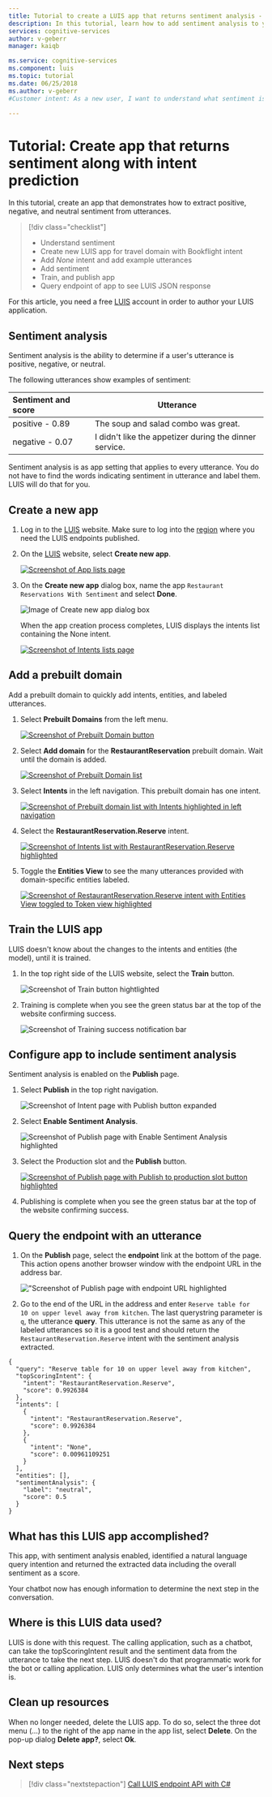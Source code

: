 ```yaml
---
title: Tutorial to create a LUIS app that returns sentiment analysis - Azure | Microsoft Docs 
description: In this tutorial, learn how to add sentiment analysis to your LUIS app to analyze utterances for positive, negative, and neutral feelings. 
services: cognitive-services
author: v-geberr
manager: kaiqb 

ms.service: cognitive-services
ms.component: luis
ms.topic: tutorial
ms.date: 06/25/2018
ms.author: v-geberr
#Customer intent: As a new user, I want to understand what sentiment is conveyed in a user's utterances. 

--- 
```


# Tutorial: Create app that returns sentiment along with intent prediction
In this tutorial, create an app that demonstrates how to extract positive, negative, and neutral sentiment from utterances.

<!-- green checkmark -->
> [!div class="checklist"]
> * Understand sentiment  
> * Create new LUIS app for travel domain with Bookflight intent
> * Add _None_ intent and add example utterances
> * Add sentiment 
> * Train, and publish app
> * Query endpoint of app to see LUIS JSON response 

For this article, you need a free [LUIS][LUIS] account in order to author your LUIS application.

## Sentiment analysis
Sentiment analysis is the ability to determine if a user's utterance is positive, negative, or neutral. 

The following utterances show examples of sentiment:

|Sentiment and score|Utterance|
|:--|--|
|positive - 0.89 |The soup and salad combo was great.|
|negative - 0.07 |I didn't like the appetizer during the dinner service.|

Sentiment analysis is as app setting that applies to every utterance. You do not have to find the words indicating sentiment in utterance and label them. LUIS will do that for you.

## Create a new app
1. Log in to the [LUIS][LUIS] website. Make sure to log into the [region][LUIS-regions] where you need the LUIS endpoints published.

2. On the [LUIS][LUIS] website, select **Create new app**. 

    [![](media/luis-quickstart-intent-and-sentiment-analysis/app-list.png "Screenshot of App lists page")](media/luis-quickstart-intent-and-sentiment-analysis/app-list.png#lightbox)

3. On the **Create new app** dialog box, name the app `Restaurant Reservations With Sentiment` and select **Done**. 

    ![Image of Create new app dialog box](./media/luis-quickstart-intent-and-sentiment-analysis/create-app-ddl.png)

    When the app creation process completes, LUIS displays the intents list containing the None intent.

    [![](media/luis-quickstart-intent-and-sentiment-analysis/intents-list.png "Screenshot of Intents lists page")](media/luis-quickstart-intent-and-sentiment-analysis/intents-list.png#lightbox)

## Add a prebuilt domain
Add a prebuilt domain to quickly add intents, entities, and labeled utterances.

1. Select **Prebuilt Domains** from the left menu.

    [ ![Screenshot of Prebuilt Domain button](./media/luis-quickstart-intent-and-sentiment-analysis/prebuilt-domains-button-inline.png)](./media/luis-quickstart-intent-and-sentiment-analysis/prebuilt-domains-button-expanded.png#lightbox)

2. Select **Add domain** for the **RestaurantReservation** prebuilt domain. Wait until the domain is added.

    [ ![Screenshot of Prebuilt Domain list](./media/luis-quickstart-intent-and-sentiment-analysis/prebuilt-domains-list-inline.png)](./media/luis-quickstart-intent-and-sentiment-analysis/prebuilt-domains-list-expanded.png#lightbox)

3. Select **Intents** in the left navigation. This prebuilt domain has one intent.

    [ ![Screenshot of Prebuilt domain list with Intents highlighted in left navigation](./media/luis-quickstart-intent-and-sentiment-analysis/prebuilt-domains-list-domain-added-expanded.png)](./media/luis-quickstart-intent-and-sentiment-analysis/prebuilt-domains-list-domain-added-expanded.png#lightbox)

4.  Select the **RestaurantReservation.Reserve** intent. 

    [ ![Screenshot of Intents list with RestaurantReservation.Reserve highlighted](./media/luis-quickstart-intent-and-sentiment-analysis/select-intent.png)](./media/luis-quickstart-intent-and-sentiment-analysis/select-intent.png#lightbox)

5. Toggle the **Entities View** to see the many utterances provided with domain-specific entities labeled.

    [ ![Screenshot of RestaurantReservation.Reserve intent with Entities View toggled to Token view highlighted](./media/luis-quickstart-intent-and-sentiment-analysis/utterance-list-inline.png)](./media/luis-quickstart-intent-and-sentiment-analysis/utterance-list-expanded.png#lightbox)

## Train the LUIS app
LUIS doesn't know about the changes to the intents and entities (the model), until it is trained. 

1. In the top right side of the LUIS website, select the **Train** button.

    ![Screenshot of Train button hightlighted](./media/luis-quickstart-intent-and-sentiment-analysis/train-button-expanded.png)

2. Training is complete when you see the green status bar at the top of the website confirming success.

    ![Screenshot of Training success notification bar ](./media/luis-quickstart-intent-and-sentiment-analysis/trained-expanded.png)

## Configure app to include sentiment analysis
Sentiment analysis is enabled on the **Publish** page. 

1. Select **Publish** in the top right navigation.

    ![Screenshot of Intent page with Publish button expanded ](./media/luis-quickstart-intent-and-sentiment-analysis/publish-expanded.png)

2. Select **Enable Sentiment Analysis**.

    ![Screenshot of Publish page with Enable Sentiment Analysis highlighted ](./media/luis-quickstart-intent-and-sentiment-analysis/enable-sentiment-expanded.png)

3. Select the Production slot and the **Publish** button.

    [![](media/luis-quickstart-intent-and-sentiment-analysis/publish-to-production-inline.png "Screenshot of Publish page with Publish to production slot button highlighted")](media/luis-quickstart-intent-and-sentiment-analysis/publish-to-production-expanded.png#lightbox)

4. Publishing is complete when you see the green status bar at the top of the website confirming success.

## Query the endpoint with an utterance

1. On the **Publish** page, select the **endpoint** link at the bottom of the page. This action opens another browser window with the endpoint URL in the address bar. 

    !["Screenshot of Publish page with endpoint URL highlighted](media/luis-quickstart-intent-and-sentiment-analysis/endpoint-url-inline.png)

2. Go to the end of the URL in the address and enter `Reserve table for  10 on upper level away from kitchen`. The last querystring parameter is `q`, the utterance **query**. This utterance is not the same as any of the labeled utterances so it is a good test and should return the `RestaurantReservation.Reserve` intent with the sentiment analysis extracted.

```
{
  "query": "Reserve table for 10 on upper level away from kitchen",
  "topScoringIntent": {
    "intent": "RestaurantReservation.Reserve",
    "score": 0.9926384
  },
  "intents": [
    {
      "intent": "RestaurantReservation.Reserve",
      "score": 0.9926384
    },
    {
      "intent": "None",
      "score": 0.00961109251
    }
  ],
  "entities": [],
  "sentimentAnalysis": {
    "label": "neutral",
    "score": 0.5
  }
}
```

## What has this LUIS app accomplished?
This app, with sentiment analysis enabled, identified a natural language query intention and returned the extracted data including the overall sentiment as a score. 

Your chatbot now has enough information to determine the next step in the conversation. 

## Where is this LUIS data used? 
LUIS is done with this request. The calling application, such as a chatbot, can take the topScoringIntent result and the sentiment data from the utterance to take the next step. LUIS doesn't do that programmatic work for the bot or calling application. LUIS only determines what the user's intention is. 

## Clean up resources
When no longer needed, delete the LUIS app. To do so, select the three dot menu (...) to the right of the app name in the app list, select **Delete**. On the pop-up dialog **Delete app?**, select **Ok**.

## Next steps

> [!div class="nextstepaction"] 
> [Call LUIS endpoint API with C#](luis-get-started-cs-get-intent.md) 

<!--References-->
[LUIS]: https://docs.microsoft.com/azure/cognitive-services/luis/luis-reference-regions#luis-website
[LUIS-regions]: https://docs.microsoft.com/azure/cognitive-services/luis/luis-reference-regions#publishing-regions
